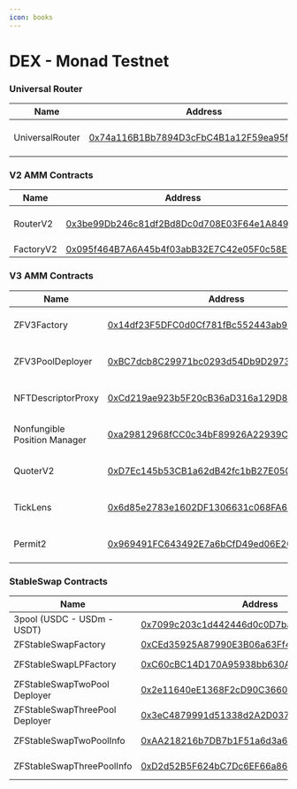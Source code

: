 ```yaml
---
icon: books
---
```


# DEX - Monad Testnet

### Universal Router

<table data-full-width="false"><thead><tr><th>Name</th><th>Address</th><th>Owner</th></tr></thead><tbody><tr><td>UniversalRouter</td><td><a href="https://testnet.monadexplorer.com/address/0x74a116B1Bb7894D3cFbC4B1a12F59ea95f3FFf81?tab=Transaction">0x74a116B1Bb7894D3cFbC4B1a12F59ea95f3FFf81</a></td><td><a href="https://app.safe.global/settings/setup?safe=zksync:0x0D64C4eb0547C1F51b78Fb1A53583dC9042238C0">Multisig Core Wallet</a></td></tr></tbody></table>

### V2 AMM Contracts

<table data-full-width="false"><thead><tr><th>Name</th><th>Address</th><th>Owner</th></tr></thead><tbody><tr><td>RouterV2</td><td><a href="https://testnet.monadexplorer.com/address/0x3be99Db246c81df2Bd8Dc0d708E03F64e1A84917">0x3be99Db246c81df2Bd8Dc0d708E03F64e1A84917</a></td><td>No contract owner</td></tr><tr><td>FactoryV2</td><td><a href="https://testnet.monadexplorer.com/address/0x095f464B7A6A45b4f03abB32E7C42e05F0c58E9b">0x095f464B7A6A45b4f03abB32E7C42e05F0c58E9b</a></td><td>Deployer</td></tr></tbody></table>

### V3 AMM Contracts

<table data-full-width="false"><thead><tr><th>Name</th><th>Address</th><th>Owner</th></tr></thead><tbody><tr><td>ZFV3Factory</td><td><a href="https://testnet.monadexplorer.com/address/0x14df23F5DFC0d0Cf781fBc552443ab9FF33Bb9d4">0x14df23F5DFC0d0Cf781fBc552443ab9FF33Bb9d4</a></td><td><a href="https://app.safe.global/settings/setup?safe=zksync:0x0D64C4eb0547C1F51b78Fb1A53583dC9042238C0">Multisig Core Wallet</a></td></tr><tr><td>ZFV3PoolDeployer</td><td><a href="https://testnet.monadexplorer.com/address/0xBC7dcb8C29971bc0293d54Db9D29738c7ae09964">0xBC7dcb8C29971bc0293d54Db9D29738c7ae09964</a></td><td>No contract owner</td></tr><tr><td>NFTDescriptorProxy</td><td><a href="https://testnet.monadexplorer.com/address/0xCd219ae923b5F20cB36aD316a129D8F9015D1822">0xCd219ae923b5F20cB36aD316a129D8F9015D1822</a></td><td>No contract owner</td></tr><tr><td>Nonfungible Position Manager</td><td><a href="https://testnet.monadexplorer.com/address/0xa29812968fCC0c34bF89926A22939CafCe02C639?tab=Transaction">0xa29812968fCC0c34bF89926A22939CafCe02C639</a></td><td>No contract owner</td></tr><tr><td>QuoterV2</td><td><a href="https://testnet.monadexplorer.com/address/0xD7Ec145b53CB1a62dB42fc1bB27E050d8b835d8F">0xD7Ec145b53CB1a62dB42fc1bB27E050d8b835d8F</a></td><td>No contract owner</td></tr><tr><td>TickLens</td><td><a href="https://testnet.monadexplorer.com/address/0x6d85e2783e1602DF1306631c068FA6870C5459d5">0x6d85e2783e1602DF1306631c068FA6870C5459d5</a></td><td>No contract owner</td></tr><tr><td>Permit2</td><td><a href="https://testnet.monadexplorer.com/address/0x969491FC643492E7a6bCfD49ed06E20Bc9B98C53">0x969491FC643492E7a6bCfD49ed06E20Bc9B98C53</a></td><td>No contract owner</td></tr></tbody></table>

### StableSwap Contracts

<table data-full-width="false"><thead><tr><th>Name</th><th>Address</th><th>Owner</th></tr></thead><tbody><tr><td>3pool (USDC - USDm - USDT)</td><td><a href="https://testnet.monadexplorer.com/address/0x7099c203c1d442446d0c0D7ba95b77B6c70d1954">0x7099c203c1d442446d0c0D7ba95b77B6c70d1954</a></td><td>No contract owner</td></tr><tr><td>ZFStableSwapFactory</td><td><a href="https://testnet.monadexplorer.com/address/0xCEd35925A87990E3B06a63Ff4Dae82E159ceDA27?tab=Transaction">0xCEd35925A87990E3B06a63Ff4Dae82E159ceDA27</a></td><td>Deployer</td></tr><tr><td>ZFStableSwapLPFactory </td><td><a href="https://testnet.monadexplorer.com/address/0xC60cBC14D170A95938bb630AE78a8306dd7cF120">0xC60cBC14D170A95938bb630AE78a8306dd7cF120</a></td><td><a href="https://era.zksync.network/address/0xc93397F26886daB0d752C86612C78dbd2C1d5a59#code">ZFStableSwap Factory </a></td></tr><tr><td>ZFStableSwapTwoPool Deployer</td><td><a href="https://testnet.monadexplorer.com/address/0x2e11640eE1368F2cD90C36607760a274a30094F5">0x2e11640eE1368F2cD90C36607760a274a30094F5</a></td><td><a href="https://era.zksync.network/address/0xc93397F26886daB0d752C86612C78dbd2C1d5a59#code">ZFStableSwap Factory</a></td></tr><tr><td>ZFStableSwapThreePool Deployer</td><td><a href="https://testnet.monadexplorer.com/address/0x3eC4879991d51338d2A2D037f4DaD439570Cf971">0x3eC4879991d51338d2A2D037f4DaD439570Cf971</a></td><td><a href="https://era.zksync.network/address/0xc93397F26886daB0d752C86612C78dbd2C1d5a59#code">ZFStableSwap Factory</a></td></tr><tr><td>ZFStableSwapTwoPoolInfo</td><td><a href="https://testnet.monadexplorer.com/address/0xAA218216b7DB7b1F51a6d3a615D9470c86E29219">0xAA218216b7DB7b1F51a6d3a615D9470c86E29219</a></td><td>No contract owner</td></tr><tr><td>ZFStableSwapThreePoolInfo</td><td><a href="https://testnet.monadexplorer.com/address/0xD2d52B5F624bC7Dc6EF66a86F833cF93524f99fD">0xD2d52B5F624bC7Dc6EF66a86F833cF93524f99fD</a></td><td>No contract owner</td></tr></tbody></table>

